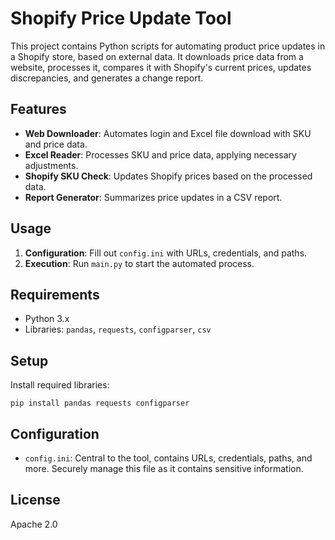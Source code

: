 
# Shopify Price Update Tool

This project contains Python scripts for automating product price updates in a Shopify store, based on external data. It downloads price data from a website, processes it, compares it with Shopify's current prices, updates discrepancies, and generates a change report.

## Features
- **Web Downloader**: Automates login and Excel file download with SKU and price data.
- **Excel Reader**: Processes SKU and price data, applying necessary adjustments.
- **Shopify SKU Check**: Updates Shopify prices based on the processed data.
- **Report Generator**: Summarizes price updates in a CSV report.

## Usage
1. **Configuration**: Fill out `config.ini` with URLs, credentials, and paths.
2. **Execution**: Run `main.py` to start the automated process.

## Requirements
- Python 3.x
- Libraries: `pandas`, `requests`, `configparser`, `csv`

## Setup
Install required libraries:
```
pip install pandas requests configparser
```

## Configuration
- `config.ini`: Central to the tool, contains URLs, credentials, paths, and more. Securely manage this file as it contains sensitive information.

## License
Apache 2.0
